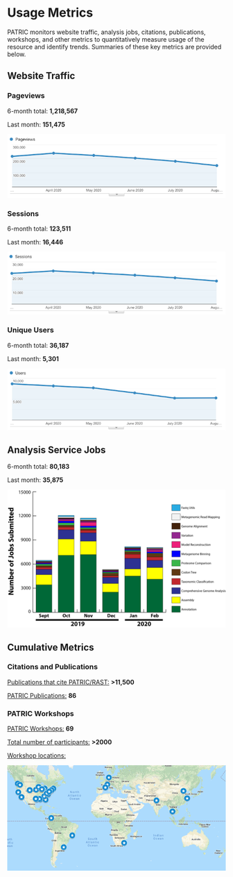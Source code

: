 # Usage Metrics
PATRIC monitors website traffic, analysis jobs, citations, publications, workshops, and other metrics to quantitatively measure usage of the resource and identify trends. Summaries of these key metrics are provided below.

## Website Traffic

### Pageviews
6-month total: **1,218,567**   

Last month: **151,475**

![Pageviews 6 months](_static/images/usage_metrics/pageviews_6_months_aug2020.png)

### Sessions
6-month total: **123,511**   

Last month: **16,446** 

![Sessions 6 months](_static/images/usage_metrics/sessions_6_months_aug2020.png)

### Unique Users
6-month total: **36,187**   

Last month: **5,301**

![Users 6 months](_static/images/usage_metrics/users_6_months_aug2020.png)

## Analysis Service Jobs
6-month total: **80,183**   

Last month: **35,875**

![Service Jobs 6 months](_static/images/usage_metrics/analysis_jobs_6_months_feb2020b.png)


## Cumulative Metrics

### Citations and Publications

[Publications that cite PATRIC/RAST:](https://scholar.google.com/citations?user=Ov91kMAAAAAJ&hl=en&authuser=1) **>11,500**

[PATRIC Publications:](https://docs.patricbrc.org/publications.html) **86**

### PATRIC Workshops

[PATRIC Workshops:](https://docs.patricbrc.org/workshops.html) **69**

[Total number of participants:](https://docs.patricbrc.org/workshops.html) **>2000**

[Workshop locations:](https://docs.patricbrc.org/workshops.html)

![PATRIC workshop locations](_static/images/usage_metrics/workshop_map.png)


